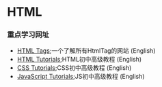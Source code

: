 # HTML

### **重点学习网址**
- [HTML Tags](https://htmldog.com/references/html/tags/);一个了解所有HtmlTag的网站 (English)
- [HTML Tutorials](https://htmldog.com/guides/html/);HTML初中高级教程 (English)
- [CSS Tutorials](https://htmldog.com/guides/css/);CSS初中高级教程 (English)
- [JavaScript Tutorials](https://htmldog.com/guides/javascript/);JS初中高级教程 (English)

